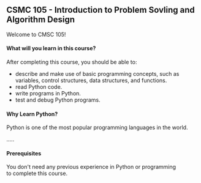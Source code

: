 ## CSMC 105 - Introduction to Problem Sovling and Algorithm Design

Welcome to CMSC 105!

#### What will you learn in this course?

After completing this course, you should be able to:

- describe and make use of basic programming concepts, such as variables, control structures, data structures, and functions.
- read Python code.
- write programs in Python.
- test and debug Python programs.

#### Why Learn Python?
Python is one of the most popular programming languages in the world.

.....


#### Prerequisites

You don't need any previous experience in Python or programming  
to complete this course.

